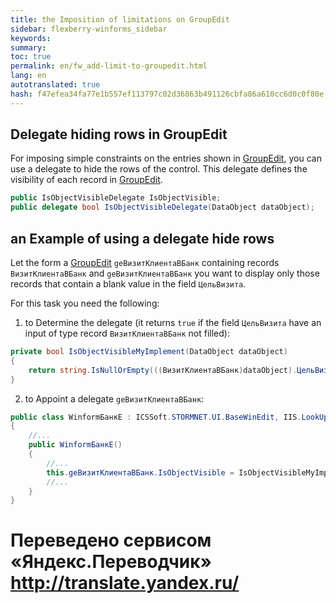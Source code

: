 ```yaml
--- 
title: the Imposition of limitations on GroupEdit 
sidebar: flexberry-winforms_sidebar 
keywords: 
summary: 
toc: true 
permalink: en/fw_add-limit-to-groupedit.html 
lang: en 
autotranslated: true 
hash: f47efea34fa77e1b557ef113797c02d36863b491126cbfa86a610cc6d0c0f80e 
--- 
```


## Delegate hiding rows in GroupEdit 

For imposing simple constraints on the entries shown in [GroupEdit](fw_group-edit.html), you can use a delegate to hide the rows of the control. This delegate defines the visibility of each record in [GroupEdit](fw_group-edit.html). 

```csharp
public IsObjectVisibleDelegate IsObjectVisible;
public delegate bool IsObjectVisibleDelegate(DataObject dataObject);
``` 

## an Example of using a delegate hide rows 

Let the form a [GroupEdit](fw_group-edit.html) `geВизитКлиентаВБанк` containing records `ВизитКлиентаВБанк` and `geВизитКлиентаВБанк` you want to display only those records that contain a blank value in the field `ЦельВизита`. 

For this task you need the following: 

1) to Determine the delegate (it returns `true` if the field `ЦельВизита` have an input of type record `ВизитКлиентаВБанк` not filled): 

```csharp
private bool IsObjectVisibleMyImplement(DataObject dataObject)
{
	return string.IsNullOrEmpty(((ВизитКлиентаВБанк)dataObject).ЦельВизита);
}
``` 

2) to Appoint a delegate `geВизитКлиентаВБанк`: 

```csharp
public class WinformБанкE : ICSSoft.STORMNET.UI.BaseWinEdit, IIS.LookUpEditManager2.DPDIБанкE
{
	//... 
	public WinformБанкE()
	{
		//... 
		this.geВизитКлиентаВБанк.IsObjectVisible = IsObjectVisibleMyImplement;
		//... 
	}
}
```


 # Переведено сервисом «Яндекс.Переводчик» http://translate.yandex.ru/